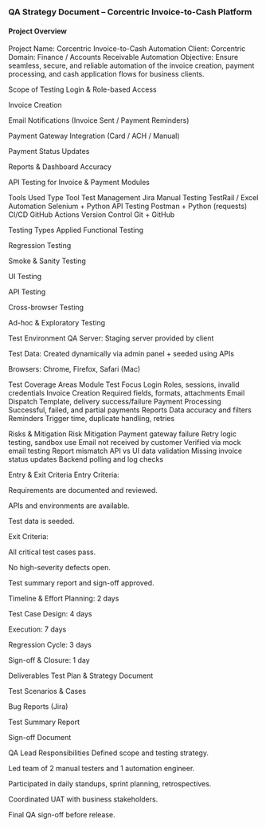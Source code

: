 ### QA Strategy Document – Corcentric Invoice-to-Cash Platform
#### Project Overview
Project Name: Corcentric Invoice-to-Cash Automation
Client: Corcentric
Domain: Finance / Accounts Receivable Automation
Objective: Ensure seamless, secure, and reliable automation of the invoice creation, payment processing, and cash application flows for business clients.

Scope of Testing
Login & Role-based Access

Invoice Creation

Email Notifications (Invoice Sent / Payment Reminders)

Payment Gateway Integration (Card / ACH / Manual)

Payment Status Updates

Reports & Dashboard Accuracy

API Testing for Invoice & Payment Modules

Tools Used
Type	Tool
Test Management	Jira
Manual Testing	TestRail / Excel
Automation	Selenium + Python
API Testing	Postman + Python (requests)
CI/CD	GitHub Actions
Version Control	Git + GitHub

Testing Types Applied
Functional Testing

Regression Testing

Smoke & Sanity Testing

UI Testing

API Testing

Cross-browser Testing

Ad-hoc & Exploratory Testing

Test Environment
QA Server: Staging server provided by client

Test Data: Created dynamically via admin panel + seeded using APIs

Browsers: Chrome, Firefox, Safari (Mac)

Test Coverage Areas
Module	Test Focus
Login	Roles, sessions, invalid credentials
Invoice Creation	Required fields, formats, attachments
Email Dispatch	Template, delivery success/failure
Payment Processing	Successful, failed, and partial payments
Reports	Data accuracy and filters
Reminders	Trigger time, duplicate handling, retries

Risks & Mitigation
Risk	Mitigation
Payment gateway failure	Retry logic testing, sandbox use
Email not received by customer	Verified via mock email testing
Report mismatch	API vs UI data validation
Missing invoice status updates	Backend polling and log checks

Entry & Exit Criteria
Entry Criteria:

Requirements are documented and reviewed.

APIs and environments are available.

Test data is seeded.

Exit Criteria:

All critical test cases pass.

No high-severity defects open.

Test summary report and sign-off approved.

Timeline & Effort
Planning: 2 days

Test Case Design: 4 days

Execution: 7 days

Regression Cycle: 3 days

Sign-off & Closure: 1 day

Deliverables
Test Plan & Strategy Document

Test Scenarios & Cases

Bug Reports (Jira)

Test Summary Report

Sign-off Document

QA Lead Responsibilities
Defined scope and testing strategy.

Led team of 2 manual testers and 1 automation engineer.

Participated in daily standups, sprint planning, retrospectives.

Coordinated UAT with business stakeholders.

Final QA sign-off before release.
